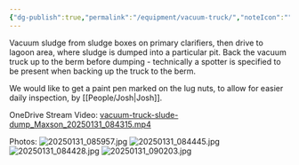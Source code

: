 ```yaml
---
{"dg-publish":true,"permalink":"/equipment/vacuum-truck/","noteIcon":"","created":"2025-01-31T09:49:48.031-06:00"}
---
```


Vacuum sludge from sludge boxes on primary clarifiers, then drive to lagoon area, where sludge is dumped into a particular pit. Back the vacuum truck up to the berm before dumping - technically a spotter is specified to be present when backing up the truck to the berm.

We would like to get a paint pen marked on the lug nuts, to allow for easier daily inspection, by [[People/Josh\|Josh]].

OneDrive Stream Video: 
[vacuum-truck-slude-dump_Maxson_20250131_084315.mp4](https://memphistngov-my.sharepoint.com/:v:/r/personal/george_bennett_memphistn_gov/Documents/Pictures/vacuum-truck-slude-dump_Maxson_20250131_084315.mp4?csf=1&web=1&nav=eyJyZWZlcnJhbEluZm8iOnsicmVmZXJyYWxBcHAiOiJPbmVEcml2ZUZvckJ1c2luZXNzIiwicmVmZXJyYWxBcHBQbGF0Zm9ybSI6IldlYiIsInJlZmVycmFsTW9kZSI6InZpZXciLCJyZWZlcnJhbFZpZXciOiJNeUZpbGVzTGlua0NvcHkifX0&e=AwF6Xx)

Photos:
![20250131_085957.jpg](/img/user/20250131_085957.jpg)
![20250131_084445.jpg](/img/user/20250131_084445.jpg)
![20250131_084428.jpg](/img/user/20250131_084428.jpg)
![20250131_090203.jpg](/img/user/20250131_090203.jpg)
